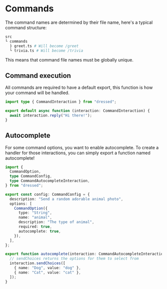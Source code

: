 # Commands

The command names are determined by their file name, here's a typical command
structure:

```sh
src
└ commands
  ├ greet.ts # Will become /greet
  └ trivia.ts # Will become /trivia
```

This means that command file names must be globally unique.

## Command execution

All commands are required to have a default export, this function is how your
command will be handled.

```ts title="src / commands / greet.ts" showLineNumbers
import type { CommandInteraction } from "dressed";

export default async function (interaction: CommandInteraction) {
  await interaction.reply("Hi there!");
}
```

## Autocomplete

For some command options, you want to enable autocomplete. To create a handler for those interactions, you can simply export a function named autocomplete!

```ts showLineNumbers
import {
  CommandOption,
  type CommandConfig,
  type CommandAutocompleteInteraction,
} from "dressed";

export const config: CommandConfig = {
  description: "Send a random adorable animal photo",
  options: [
    CommandOption({
      type: "String",
      name: "animal",
      description: "The type of animal",
      required: true,
      autocomplete: true,
    }),
  ],
};

export function autocomplete(interaction: CommandAutocompleteInteraction) {
  // sendChoices returns the options for them to select from
  interaction.sendChoices([
    { name: "Dog", value: "dog" },
    { name: "Cat", value: "cat" },
  ]);
}
```

